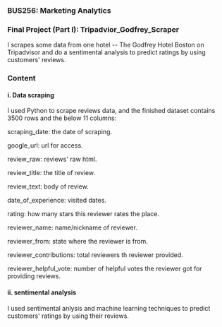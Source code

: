 ### BUS256: Marketing Analytics
### Final Project (Part I): Tripadvior_Godfrey_Scraper
I scrapes some data from one hotel -- The Godfrey Hotel Boston on Tripadvisor and do a sentimental analysis to predict ratings by using customers' reviews. 
### Content
#### i. Data scraping
I used Python to scrape reviews data, and the finished dataset contains 3500 rows and the below 11 columns: 

scraping_date: the date of scraping.

google_url: url for access.

review_raw: reviews' raw html.

review_title: the title of review.

review_text: body of review.

date_of_experience: visited dates.

rating: how many stars this reviewer rates the place.

reviewer_name: name/nickname of reviewer.

reviewer_from: state where the reviewer is from.

reviewer_contributions: total reviewers th reviewer provided.

reviewer_helpful_vote: number of helpful votes the reviewer got for providing reviews.

#### ii. sentimental analysis
I used sentimental anlysis and machine learning techniques to predict customers' ratings by using their reviews. 
